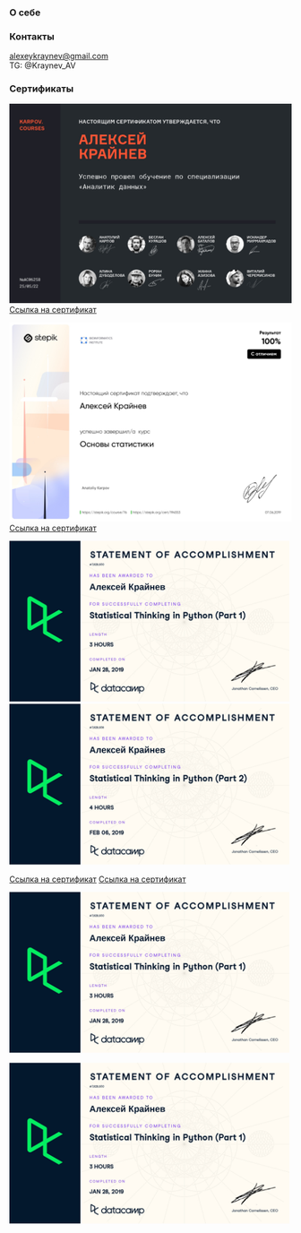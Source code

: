 ### О себе

###  Контакты

alexeykraynev@gmail.com  
TG: @Kraynev_AV

### Сертификаты

![](KC_certificate.jpeg)
[Ссылка на сертификат](https://lab.karpov.courses/certificate/d99f4a89-78d6-4cdf-869e-82a445ba4071/)  

![](stepik_statistics_certificate.jpeg)
[Ссылка на сертификат](https://stepik.org/cert/194553)

<p>
    <img src="statistical_thinking_python_1_certificate.jpeg" alt="Фотография 1" width="500">
    <img src="statistical_thinking_python_2_certificate.jpeg" alt="Фотография 2" width="500">
</p>

[Ссылка на сертификат](https://www.datacamp.com/statement-of-accomplishment/course/1ec63ec41762990b94509a1d98a2946774be4834)
[Ссылка на сертификат](https://www.datacamp.com/statement-of-accomplishment/course/92dd57d7409c0cd2fa589ac232ebc96cb7c85e6f)

<p>
    <a href="https://www.datacamp.com/statement-of-accomplishment/course/1ec63ec41762990b94509a1d98a2946774be4834" target="_blank">
    <img src="statistical_thinking_python_1_certificate.jpeg" style="width:500px;" alt="Фотография 1">
    </a>
</p>
<p>
    <a href="https://www.datacamp.com/statement-of-accomplishment/course/1ec63ec41762990b94509a1d98a2946774be4834" target="_blank">
    <img src="statistical_thinking_python_1_certificate.jpeg" style="width:500px;" alt="Фотография 1">
    </a>
</p>
